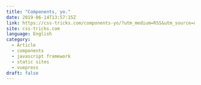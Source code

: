 ```yaml
---
title: "Components, yo."
date: 2019-06-14T13:57:15Z
link: https://css-tricks.com/components-yo/?utm_medium=RSS&utm_source=news.12bit.vn
site: css-tricks.com
language: English
category:
  - Article
  - components
  - javascript framework
  - static sites
  - vuepress
draft: false
---
```

